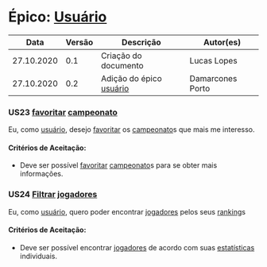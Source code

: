 # Épico: <a href="../../modelagem/lexico/#usuario">Usuário</a>

<table class="table table-striped border">
    <thead>
        <th>Data</th> 
        <th>Versão </th> 
        <th>Descrição</th> 
        <th>Autor(es)</th>
    </thead>
    <tbody>
        <tr>
            <td> 27.10.2020 </td>
            <td>  0.1   </td>
            <td> Criação do documento</td>
            <td> Lucas Lopes </td>
        </tr>
        <tr>
            <td> 27.10.2020 </td>
            <td>  0.2   </td>
            <td> Adição do épico <a href="../../modelagem/lexico/#usuario">usuário</a></td>
            <td> Damarcones Porto </td>
    </tbody>
</table>

### US23 <a href="../../modelagem/lexico/#favoritar"><a href="../../modelagem/lexico/#favoritar">favoritar</a></a> <a href="../../modelagem/lexico/#campeonato">campeonato</a>
Eu, como <a href="../../modelagem/lexico/#usuario">usuário</a>, desejo <a href="../../modelagem/lexico/#favoritar">favoritar</a> os <a href="../../modelagem/lexico/#campeonato">campeonato</a>s que mais me interesso.

#### Critérios de Aceitação:
- Deve ser possível <a href="../../modelagem/lexico/#favoritar">favoritar</a> <a href="../../modelagem/lexico/#campeonato">campeonato</a>s para se obter mais informações.

### US24 <a href="../../modelagem/lexico/#filtrar">Filtrar</a> <a href="../../modelagem/lexico/#jogadores">jogadores</a>
Eu, como <a href="../../modelagem/lexico/#usuario">usuário</a>, quero poder encontrar <a href="../../modelagem/lexico/#jogadores">jogadores</a> pelos seus <a href="../../modelagem/lexico/#ranking">ranking</a>s

#### Critérios de Aceitação:
- Deve ser possível encontrar <a href="../../modelagem/lexico/#jogadores">jogadores</a> de acordo com suas <a href="../../modelagem/lexico/#estatisticas">estatísticas</a> individuais.